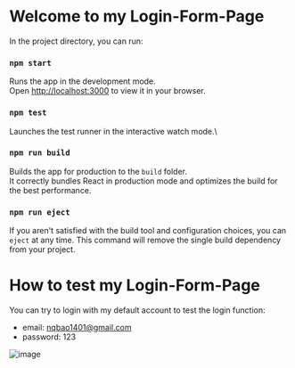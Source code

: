 # Welcome to my Login-Form-Page

In the project directory, you can run:

### `npm start`

Runs the app in the development mode.\
Open [http://localhost:3000](http://localhost:3000) to view it in your browser.

### `npm test`

Launches the test runner in the interactive watch mode.\

### `npm run build`

Builds the app for production to the `build` folder.\
It correctly bundles React in production mode and optimizes the build for the best performance.

### `npm run eject`

If you aren't satisfied with the build tool and configuration choices, you can `eject` at any time. This command will remove the single build dependency from your project.

# How to test my Login-Form-Page

You can try to login with my default account to test the login function:

  - email: nqbao1401@gmail.com
  - password: 123

![image](https://user-images.githubusercontent.com/81466050/227679069-7c0c8a00-3ff0-4452-b4b3-ea71b0bcece1.png)
